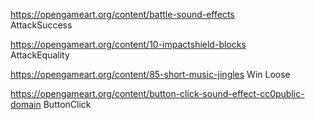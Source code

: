 




https://opengameart.org/content/battle-sound-effects  
AttackSuccess  

https://opengameart.org/content/10-impactshield-blocks  
AttackEquality  


https://opengameart.org/content/85-short-music-jingles
Win
Loose


https://opengameart.org/content/button-click-sound-effect-cc0public-domain
ButtonClick  